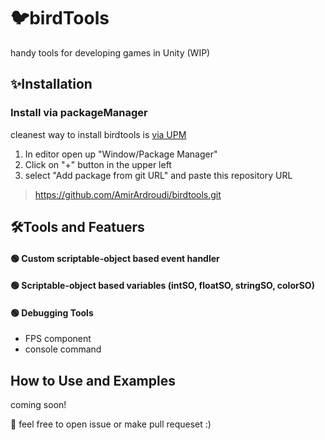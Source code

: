# 🐦birdTools 
 handy tools for developing games in Unity (WIP)
 
## ✨Installation 
 ### Install via packageManager
  cleanest way to install birdtools is [via UPM](https://docs.unity3d.com/Manual/upm-ui-giturl.html)

  1. In editor open up "Window/Package Manager"
  2. Click on "+" button in the upper left
  3. select "Add package from git URL" and paste this repository URL 
  >  https://github.com/AmirArdroudi/birdtools.git

## 🛠Tools and Featuers
#### 🟢 Custom scriptable-object based event handler

#### 🟢 Scriptable-object based variables (intSO, floatSO, stringSO, colorSO)

#### 🟢 Debugging Tools
   - FPS component
   - console command
## How to Use and Examples 
coming soon!

🐞 feel free to open issue or make pull requeset :)
